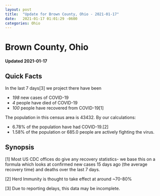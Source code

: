 ```yaml
---
layout: post
title:  "Update for Brown County, Ohio - 2021-01-17"
date:   2021-01-17 01:01:29 -0600
categories: Ohio
---
```


# Brown County, Ohio
#### Updated 2021-01-17

## Quick Facts

In the last 7 days[3] we project there have been
- *198* new cases of COVID-19
- *4* people have died of COVID-19
- *100* people have recovered from COVID-19[1]

The population in this census area is 43432. By our calculations:
- 6.78% of the population have had COVID-19.[2]
- 1.58% of the population or 685.0 people are actively fighting the virus.

## Synopsis




[1] Most US CDC offices do give any recovery statistics- we base this on a formula which looks at confirmed new cases
15 days ago (the average recovery time) and deaths over the last 7 days.

[2] Herd Immunity is thought to take effect at around ~70-80%

[3] Due to reporting delays, this data may be incomplete.
 
    